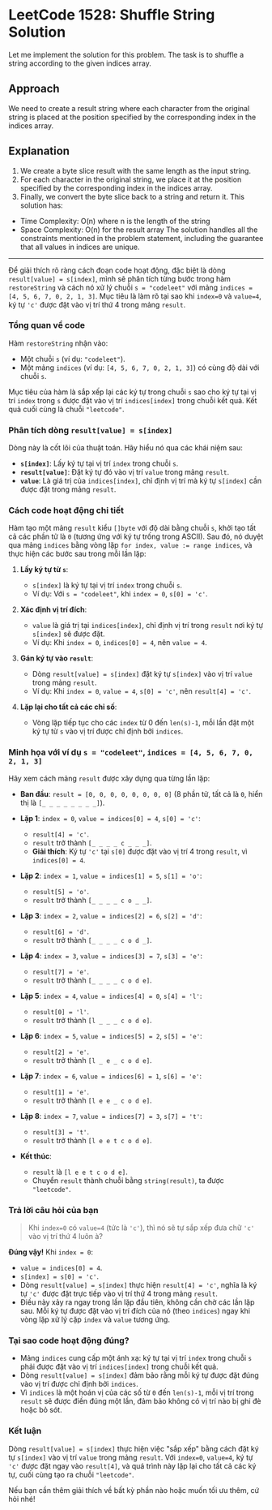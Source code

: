 # LeetCode 1528: Shuffle String Solution

Let me implement the solution for this problem. The task is to shuffle a string according to the given indices array.

## Approach

We need to create a result string where each character from the original string is placed at the position specified by the corresponding index in the indices array.

## Explanation

1. We create a byte slice result with the same length as the input string.
2. For each character in the original string, we place it at the position specified by the corresponding index in the indices array.
3. Finally, we convert the byte slice back to a string and return it.
   This solution has:

- Time Complexity: O(n) where n is the length of the string
- Space Complexity: O(n) for the result array
  The solution handles all the constraints mentioned in the problem statement, including the guarantee that all values in indices are unique.

---

Để giải thích rõ ràng cách đoạn code hoạt động, đặc biệt là dòng `result[value] = s[index]`, mình sẽ phân tích từng bước trong hàm `restoreString` và cách nó xử lý chuỗi `s = "codeleet"` với mảng `indices = [4, 5, 6, 7, 0, 2, 1, 3]`. Mục tiêu là làm rõ tại sao khi `index=0` và `value=4`, ký tự `'c'` được đặt vào vị trí thứ 4 trong mảng `result`.

### Tổng quan về code

Hàm `restoreString` nhận vào:

- Một chuỗi `s` (ví dụ: `"codeleet"`).
- Một mảng `indices` (ví dụ: `[4, 5, 6, 7, 0, 2, 1, 3]`) có cùng độ dài với chuỗi `s`.

Mục tiêu của hàm là sắp xếp lại các ký tự trong chuỗi `s` sao cho ký tự tại vị trí `index` trong `s` được đặt vào vị trí `indices[index]` trong chuỗi kết quả. Kết quả cuối cùng là chuỗi `"leetcode"`.

### Phân tích dòng `result[value] = s[index]`

Dòng này là cốt lõi của thuật toán. Hãy hiểu nó qua các khái niệm sau:

- **`s[index]`**: Lấy ký tự tại vị trí `index` trong chuỗi `s`.
- **`result[value]`**: Đặt ký tự đó vào vị trí `value` trong mảng `result`.
- **`value`**: Là giá trị của `indices[index]`, chỉ định vị trí mà ký tự `s[index]` cần được đặt trong mảng `result`.

### Cách code hoạt động chi tiết

Hàm tạo một mảng `result` kiểu `[]byte` với độ dài bằng chuỗi `s`, khởi tạo tất cả các phần tử là `0` (tương ứng với ký tự trống trong ASCII). Sau đó, nó duyệt qua mảng `indices` bằng vòng lặp `for index, value := range indices`, và thực hiện các bước sau trong mỗi lần lặp:

1. **Lấy ký tự từ `s`**:

   - `s[index]` là ký tự tại vị trí `index` trong chuỗi `s`.
   - Ví dụ: Với `s = "codeleet"`, khi `index = 0`, `s[0] = 'c'`.

2. **Xác định vị trí đích**:

   - `value` là giá trị tại `indices[index]`, chỉ định vị trí trong `result` nơi ký tự `s[index]` sẽ được đặt.
   - Ví dụ: Khi `index = 0`, `indices[0] = 4`, nên `value = 4`.

3. **Gán ký tự vào `result`**:

   - Dòng `result[value] = s[index]` đặt ký tự `s[index]` vào vị trí `value` trong mảng `result`.
   - Ví dụ: Khi `index = 0`, `value = 4`, `s[0] = 'c'`, nên `result[4] = 'c'`.

4. **Lặp lại cho tất cả các chỉ số**:

   - Vòng lặp tiếp tục cho các `index` từ 0 đến `len(s)-1`, mỗi lần đặt một ký tự từ `s` vào vị trí được chỉ định bởi `indices`.

### Minh họa với ví dụ `s = "codeleet"`, `indices = [4, 5, 6, 7, 0, 2, 1, 3]`

Hãy xem cách mảng `result` được xây dựng qua từng lần lặp:

- **Ban đầu**: `result = [0, 0, 0, 0, 0, 0, 0, 0]` (8 phần tử, tất cả là `0`, hiển thị là `[_ _ _ _ _ _ _ _]`).
- **Lặp 1**: `index = 0`, `value = indices[0] = 4`, `s[0] = 'c'`:

  - `result[4] = 'c'`.
  - `result` trở thành `[_ _ _ _ c _ _ _]`.
  - **Giải thích**: Ký tự `'c'` tại `s[0]` được đặt vào vị trí 4 trong `result`, vì `indices[0] = 4`.

- **Lặp 2**: `index = 1`, `value = indices[1] = 5`, `s[1] = 'o'`:

  - `result[5] = 'o'`.
  - `result` trở thành `[_ _ _ _ c o _ _]`.

- **Lặp 3**: `index = 2`, `value = indices[2] = 6`, `s[2] = 'd'`:

  - `result[6] = 'd'`.
  - `result` trở thành `[_ _ _ _ c o d _]`.

- **Lặp 4**: `index = 3`, `value = indices[3] = 7`, `s[3] = 'e'`:

  - `result[7] = 'e'`.
  - `result` trở thành `[_ _ _ _ c o d e]`.

- **Lặp 5**: `index = 4`, `value = indices[4] = 0`, `s[4] = 'l'`:

  - `result[0] = 'l'`.
  - `result` trở thành `[l _ _ _ c o d e]`.

- **Lặp 6**: `index = 5`, `value = indices[5] = 2`, `s[5] = 'e'`:

  - `result[2] = 'e'`.
  - `result` trở thành `[l _ e _ c o d e]`.

- **Lặp 7**: `index = 6`, `value = indices[6] = 1`, `s[6] = 'e'`:

  - `result[1] = 'e'`.
  - `result` trở thành `[l e e _ c o d e]`.

- **Lặp 8**: `index = 7`, `value = indices[7] = 3`, `s[7] = 't'`:

  - `result[3] = 't'`.
  - `result` trở thành `[l e e t c o d e]`.

- **Kết thúc**:

  - `result` là `[l e e t c o d e]`.
  - Chuyển `result` thành chuỗi bằng `string(result)`, ta được `"leetcode"`.

### Trả lời câu hỏi của bạn

> Khi `index=0` có `value=4` (tức là `'c'`), thì nó sẽ tự sắp xếp đưa chữ `'c'` vào vị trí thứ 4 luôn à?

**Đúng vậy!** Khi `index = 0`:

- `value = indices[0] = 4`.
- `s[index] = s[0] = 'c'`.
- Dòng `result[value] = s[index]` thực hiện `result[4] = 'c'`, nghĩa là ký tự `'c'` được đặt trực tiếp vào vị trí thứ 4 trong mảng `result`.
- Điều này xảy ra ngay trong lần lặp đầu tiên, không cần chờ các lần lặp sau. Mỗi ký tự được đặt vào vị trí đích của nó (theo `indices`) ngay khi vòng lặp xử lý cặp `index` và `value` tương ứng.

### Tại sao code hoạt động đúng?

- Mảng `indices` cung cấp một ánh xạ: ký tự tại vị trí `index` trong chuỗi `s` phải được đặt vào vị trí `indices[index]` trong chuỗi kết quả.
- Dòng `result[value] = s[index]` đảm bảo rằng mỗi ký tự được đặt đúng vào vị trí được chỉ định bởi `indices`.
- Vì `indices` là một hoán vị của các số từ `0` đến `len(s)-1`, mỗi vị trí trong `result` sẽ được điền đúng một lần, đảm bảo không có vị trí nào bị ghi đè hoặc bỏ sót.

### Kết luận

Dòng `result[value] = s[index]` thực hiện việc "sắp xếp" bằng cách đặt ký tự `s[index]` vào vị trí `value` trong mảng `result`. Với `index=0`, `value=4`, ký tự `'c'` được đặt ngay vào `result[4]`, và quá trình này lặp lại cho tất cả các ký tự, cuối cùng tạo ra chuỗi `"leetcode"`.

Nếu bạn cần thêm giải thích về bất kỳ phần nào hoặc muốn tối ưu thêm, cứ hỏi nhé!
